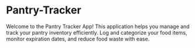 # Pantry-Tracker
Welcome to the Pantry Tracker App! This application helps you manage and track your pantry inventory efficiently. Log and categorize your food items, monitor expiration dates, and reduce food waste with ease.
